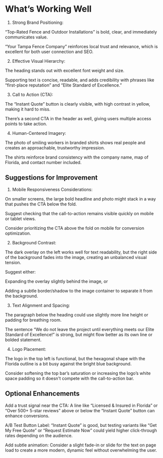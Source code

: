 # What’s Working Well

1. Strong Brand Positioning:

“Top-Rated Fence and Outdoor Installations” is bold, clear, and immediately communicates value.

“Your Tampa Fence Company” reinforces local trust and relevance, which is excellent for both user connection and SEO.

2. Effective Visual Hierarchy:

The heading stands out with excellent font weight and size.

Supporting text is concise, readable, and adds credibility with phrases like “first-place reputation” and “Elite Standard of Excellence.”

3. Call to Action (CTA):

The “Instant Quote” button is clearly visible, with high contrast in yellow, making it hard to miss.

There’s a second CTA in the header as well, giving users multiple access points to take action.

4. Human-Centered Imagery:

The photo of smiling workers in branded shirts shows real people and creates an approachable, trustworthy impression.

The shirts reinforce brand consistency with the company name, map of Florida, and contact number included.

## Suggestions for Improvement

1. Mobile Responsiveness Considerations:

On smaller screens, the large bold headline and photo might stack in a way that pushes the CTA below the fold.

Suggest checking that the call-to-action remains visible quickly on mobile or tablet views.

Consider prioritizing the CTA above the fold on mobile for conversion optimization.

2. Background Contrast:

The dark overlay on the left works well for text readability, but the right side of the background fades into the image, creating an unbalanced visual tension.

Suggest either:

Expanding the overlay slightly behind the image, or

Adding a subtle border/shadow to the image container to separate it from the background.

3. Text Alignment and Spacing:

The paragraph below the heading could use slightly more line height or padding for breathing room.

The sentence “We do not leave the project until everything meets our Elite Standard of Excellence!” is strong, but might flow better as its own line or bolded statement.

4. Logo Placement:

The logo in the top left is functional, but the hexagonal shape with the Florida outline is a bit busy against the bright blue background.

Consider softening the top bar’s saturation or increasing the logo’s white space padding so it doesn't compete with the call-to-action bar.

## Optional Enhancements

Add a trust signal near the CTA: A line like “Licensed & Insured in Florida” or “Over 500+ 5-star reviews” above or below the “Instant Quote” button can enhance conversions.

A/B Test Button Label: “Instant Quote” is good, but testing variants like “Get My Free Quote” or “Request Estimate Now” could yield higher click-through rates depending on the audience.

Add subtle animation: Consider a slight fade-in or slide for the text on page load to create a more modern, dynamic feel without overwhelming the user.

